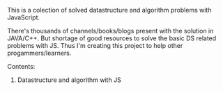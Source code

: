 This is a colection of solved datastructure and algorithm problems with JavaScript. 

There's thousands of channels/books/blogs present with the solution in JAVA/C++. But shortage of good resources to solve the basic DS related problems with JS. Thus I'm creating this project to help other progammers/learners.

Contents:

1. Datastructure and algorithm with JS
